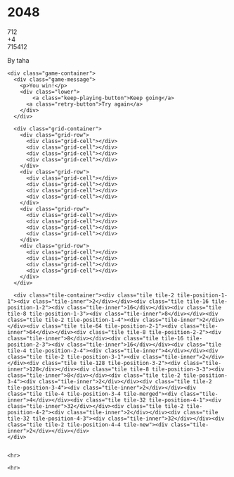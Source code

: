 <html class="gr__sbeyer_github_io"><head>
  <meta charset="utf-8">
  <title>2048</title>

  <link href="style/main.css" rel="stylesheet" type="text/css">
  <link rel="shortcut icon" href="favicon.ico">
  <link rel="apple-touch-icon" href="meta/apple-touch-icon.png">
  <meta name="apple-mobile-web-app-capable" content="yes">

  <meta name="HandheldFriendly" content="True">
  <meta name="MobileOptimized" content="320">
  <meta name="viewport" content="width=device-width, target-densitydpi=160dpi, initial-scale=1.0, maximum-scale=1, user-scalable=no, minimal-ui">
</head>
<body data-gr-c-s-loaded="true">
  <div class="container">
    <div class="heading">
      <h1 class="title">2048</h1>
      <div class="scores-container">
        <div class="score-container">712<div class="score-addition">+4</div></div>
        <div class="best-container">715412</div>
      </div>
    </div>
    <p class="game-intro">By taha<strong></strong></p>

    <div class="game-container">
      <div class="game-message">
        <p>You win!</p>
        <div class="lower">
	        <a class="keep-playing-button">Keep going</a>
          <a class="retry-button">Try again</a>
        </div>
      </div>

      <div class="grid-container">
        <div class="grid-row">
          <div class="grid-cell"></div>
          <div class="grid-cell"></div>
          <div class="grid-cell"></div>
          <div class="grid-cell"></div>
        </div>
        <div class="grid-row">
          <div class="grid-cell"></div>
          <div class="grid-cell"></div>
          <div class="grid-cell"></div>
          <div class="grid-cell"></div>
        </div>
        <div class="grid-row">
          <div class="grid-cell"></div>
          <div class="grid-cell"></div>
          <div class="grid-cell"></div>
          <div class="grid-cell"></div>
        </div>
        <div class="grid-row">
          <div class="grid-cell"></div>
          <div class="grid-cell"></div>
          <div class="grid-cell"></div>
          <div class="grid-cell"></div>
        </div>
      </div>

      <div class="tile-container"><div class="tile tile-2 tile-position-1-1"><div class="tile-inner">2</div></div><div class="tile tile-16 tile-position-1-2"><div class="tile-inner">16</div></div><div class="tile tile-8 tile-position-1-3"><div class="tile-inner">8</div></div><div class="tile tile-2 tile-position-1-4"><div class="tile-inner">2</div></div><div class="tile tile-64 tile-position-2-1"><div class="tile-inner">64</div></div><div class="tile tile-8 tile-position-2-2"><div class="tile-inner">8</div></div><div class="tile tile-16 tile-position-2-3"><div class="tile-inner">16</div></div><div class="tile tile-4 tile-position-2-4"><div class="tile-inner">4</div></div><div class="tile tile-2 tile-position-3-1"><div class="tile-inner">2</div></div><div class="tile tile-128 tile-position-3-2"><div class="tile-inner">128</div></div><div class="tile tile-8 tile-position-3-3"><div class="tile-inner">8</div></div><div class="tile tile-2 tile-position-3-4"><div class="tile-inner">2</div></div><div class="tile tile-2 tile-position-3-4"><div class="tile-inner">2</div></div><div class="tile tile-4 tile-position-3-4 tile-merged"><div class="tile-inner">4</div></div><div class="tile tile-32 tile-position-4-1"><div class="tile-inner">32</div></div><div class="tile tile-2 tile-position-4-2"><div class="tile-inner">2</div></div><div class="tile tile-32 tile-position-4-3"><div class="tile-inner">32</div></div><div class="tile tile-2 tile-position-4-4 tile-new"><div class="tile-inner">2</div></div></div>
    </div>

    
    <hr>
    
    <hr>
    
  </div>

  <script src="js/animframe_polyfill.js"></script>
  <script src="js/keyboard_input_manager.js"></script>
  <script src="js/html_actuator.js"></script>
  <script src="js/grid.js"></script>
  <script src="js/tile.js"></script>
  <script src="js/local_score_manager.js"></script>
  <script src="js/game_manager.js"></script>
  <script src="js/application.js"></script>


</body></html>




